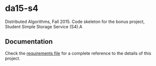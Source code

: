 # da15-s4
Distributed Algorithms, Fall 2015. Code skeleton for the bonus project, Student Simple Storage Service (S4).A


## Documentation
Check the [requirements file](https://github.com/LPD-EPFL/da15-s4/blob/master/requirements.pdf) for a complete reference to the details of this project.
